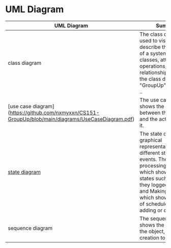 
# UML Diagram # 

|UML Diagram|Summary|
|------|------|
|class diagram|The class diagram used to visualize and describe the structure of a system in terms of classes, attributes, operations, and relationships. This is the class diagram of "GroupUp". It includes .. |
|[use case diagram] (https://github.com/nxmyxxn/CS151-GroupUp/blob/main/diagrams/UseCaseDiagram.pdf)|The use case diagram shows the interaction between the system and the actors who use it. |
|[state diagram](https://github.com/nxmyxxn/CS151-GroupUp/blob/3523c5fa809abfdf9c08e82d6bc3208445c79fed/diagrams/stateDiagram.png/)|The state diagram is a graphical representation of the different states and the events. There are processingLoginLogout which shows users states such as whether they logged in or not, and MakingSchedule which shows the state of schedule such as adding or deleting. |
|sequence diagram|The sequence diagram shows the lifespan of the object, from creation to destruction.|
